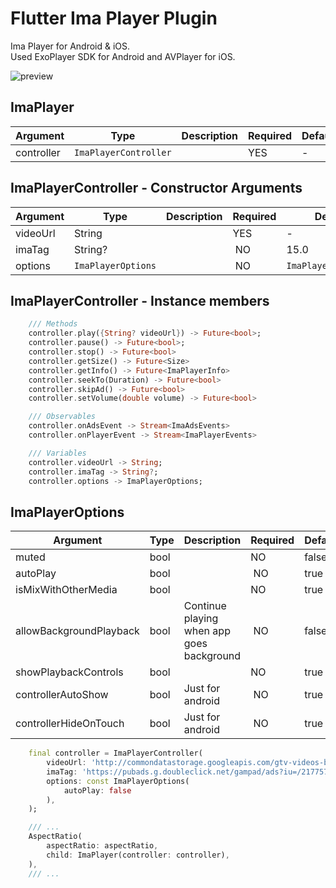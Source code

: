 <!--
This README describes the package. If you publish this package to pub.dev,
this README's contents appear on the landing page for your package.

For information about how to write a good package README, see the guide for
[writing package pages](https://dart.dev/guides/libraries/writing-package-pages).

For general information about developing packages, see the Dart guide for
[creating packages](https://dart.dev/guides/libraries/create-library-packages)
and the Flutter guide for
[developing packages and plugins](https://flutter.dev/developing-packages).
-->


# Flutter Ima Player Plugin
Ima Player for Android & iOS. <br/>
Used ExoPlayer SDK for Android and AVPlayer for iOS.


<img src="https://raw.githubusercontent.com/GeceGibi/marqueer/main/preview.gif" alt="preview">

## ImaPlayer
| Argument                        | Type                                              | Description      | Required | Default               |
| ------------------------------- |-------------------------------------------------  | ---------------- | -------- | --------------------- |
| controller                      | `ImaPlayerController`                             |                  | YES      | -                     |


## ImaPlayerController - Constructor Arguments
| Argument                        | Type                                              | Description      | Required | Default               |
| ------------------------------- |-------------------------------------------------  | ---------------- | -------- | --------------------- |
| videoUrl                        | String                                            |                  | YES      | -                     |
| imaTag                          | String?                                           |                  | NO       | 15.0                  |
| options                         | `ImaPlayerOptions`                                |                  | NO       | `ImaPlayerOptions()`  |


## ImaPlayerController - Instance members
```dart
    /// Methods
    controller.play({String? videoUrl}) -> Future<bool>;
    controller.pause() -> Future<bool>;
    controller.stop() -> Future<bool>
    controller.getSize() -> Future<Size>
    controller.getInfo() -> Future<ImaPlayerInfo>
    controller.seekTo(Duration) -> Future<bool>
    controller.skipAd() -> Future<bool>
    controller.setVolume(double volume) -> Future<bool>

    /// Observables
    controller.onAdsEvent -> Stream<ImaAdsEvents>
    controller.onPlayerEvent -> Stream<ImaPlayerEvents>

    /// Variables
    controller.videoUrl -> String;
    controller.imaTag -> String?;
    controller.options -> ImaPlayerOptions;
```

## ImaPlayerOptions
| Argument                        | Type                                              | Description                               | Required | Default               |
| ------------------------------- |-------------------------------------------------  | ----------------------------------------- | -------- | --------------------- |
| muted                           | bool                                              |                                           | NO       | false                 |
| autoPlay                        | bool                                              |                                           | NO       | true                  |
| isMixWithOtherMedia             | bool                                              |                                           | NO       | true                  |
| allowBackgroundPlayback         | bool                                              | Continue playing when app goes background | NO       | false                 |
| showPlaybackControls            | bool                                              |                                           | NO       | true                  |
| controllerAutoShow              | bool                                              | Just for android                          | NO       | true                  |
| controllerHideOnTouch           | bool                                              | Just for android                          | NO       | true                  |


```dart
    final controller = ImaPlayerController(
        videoUrl: 'http://commondatastorage.googleapis.com/gtv-videos-bucket/sample/WeAreGoingOnBullrun.mp4',
        imaTag: 'https://pubads.g.doubleclick.net/gampad/ads?iu=/21775744923/external/single_ad_samples&sz=640x480&cust_params=sample_ct%3Dlinear&ciu_szs=300x250%2C728x90&gdfp_req=1&output=vast&unviewed_position_start=1&env=vp&impl=s&correlator=',
        options: const ImaPlayerOptions(
            autoPlay: false
        ),
    );

    /// ...
    AspectRatio(
        aspectRatio: aspectRatio,
        child: ImaPlayer(controller: controller),
    ),
    /// ...
  

```